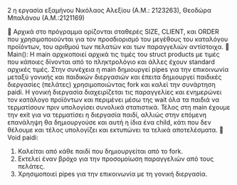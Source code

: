 2 η εργασία εξαμήνου
Νικόλαος Αλεξίου (Α.Μ.: 2123263), Θεοδώρα Μπαλάνου (Α.Μ.:2121169)

 Αρχικά στο πρόγραμμα ορίζονται σταθερές SIZE, CLIENT, και ORDER
που
χρησιμοποιούνται για τον προσδιορισμό του μεγέθους του καταλόγου
προϊόντων, του αριθμού των πελατών και των παραγγελιών αντίστοιχα.
 Main(): Η main αρχικοποιεί αρχικά τις τιμές του struct products με
τιμές που κάποιες δίνονται από το πληκτρολόγιο και άλλες έχουν
standard αρχικές τιμές. Στην συνέχεια η main δημιουργεί pipes για
την επικοινωνία μεταξύ γονικής και παιδικών διεργασιών και έπειτα
δημιουργεί παιδικές διεργασίες (πελάτες) χρησιμοποιώντας fork και
καλεί την συνάρτηση paidi. Η γονική διεργασία διαχειρίζεται τις
παραγγελίες και ενημερώνει τον κατάλογο προϊόντων και περιμένει
μέσω της wait όλα τα παιδιά να τερματίσουν πριν υπολογίσει συνολικά
στατιστικά. Τέλος στη main έχουμε την exit για να τερματίσει η
διεργασία παιδί, αλλιώς στην επόμενη επανάληψη θα δημιουργούσε
και αυτή η ίδια ένα child, κάτι που δεν θέλουμε και τέλος υπολογίζει και
εκτυπώνει τα τελικά αποτελέσματα.
 Void paidi:
1. Καλείται από κάθε παιδί που δημιουργείται από το fork.
2. Εκτελεί έναν βρόχο για την προσομοίωση παραγγελιών από τους πελάτες.
3. Χρησιμοποιεί pipes για την επικοινωνία με τη γονική διεργασία.
